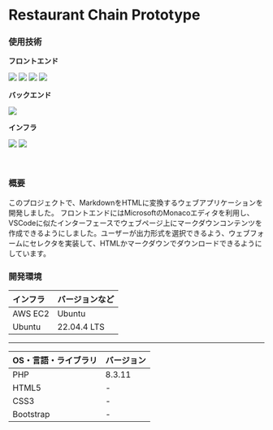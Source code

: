 # Restaurant Chain Prototype

### 使用技術
**フロントエンド**
<p style="display: inline">
<img src="https://img.shields.io/badge/-JavaScript-212121.svg?logo=javascript&style=popout">
<img src="https://img.shields.io/badge/-HTML5-FFFFFF.svg?logo=html5&style=popout">
<img src="https://img.shields.io/badge/-CSS3-0277BD.svg?logo=css3&style=popout">
<img src="https://img.shields.io/badge/-Bootstrap-FFFFFF.svg?logo=bootstrap&style=popout">

**バックエンド**
<p style="display: inline">
<img src="https://img.shields.io/badge/-PHP-3C3C3C.svg?logo=php&style=popout">

**インフラ**
<p style="display: inline">
<img src="https://img.shields.io/badge/-Linux-212121.svg?logo=linux&style=popout">
<img src="https://img.shields.io/badge/-AWS-252F3E.svg?logo=amazon&style=popout">



</p>

&nbsp;

### 概要
このプロジェクトで、MarkdownをHTMLに変換するウェブアプリケーションを開発しました。
フロントエンドにはMicrosoftのMonacoエディタを利用し、VSCodeに似たインターフェースでウェブページ上にマークダウンコンテンツを作成できるようにしました。ユーザーが出力形式を選択できるよう、ウェブフォームにセレクタを実装して、HTMLかマークダウンでダウンロードできるようにしています。
&nbsp;

### 開発環境
| インフラ | バージョンなど |
| :------- | :------ |
| AWS EC2 | Ubuntu |
| Ubuntu | 22.04.4 LTS |
***
| OS・言語・ライブラリ | バージョン |
| :------- | :------ |
| PHP | 8.3.11 |
| HTML5 | - |
| CSS3 | - |
| Bootstrap | - |
<br>

&nbsp;